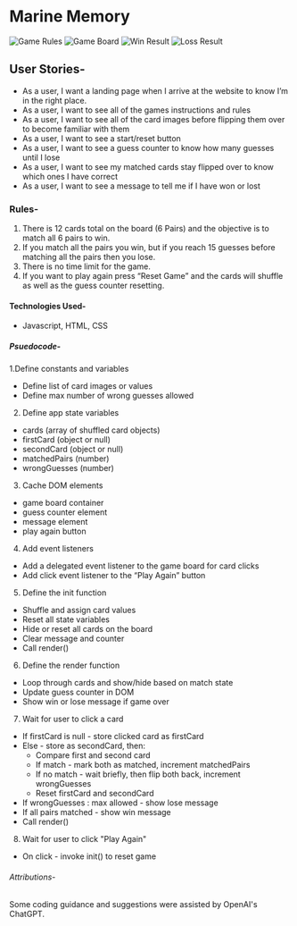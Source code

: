 # Marine Memory

![Game Rules](./images/rules.png)
![Game Board](./images/board.png)
![Win Result](./images/win.png)
![Loss Result](./images/loss.png)
## User Stories-
- As a user, I want a landing page when I arrive at the website to know I’m in the right place.
- As a user, I want to see all of the games instructions and rules
- As a user, I want to see all of the card images before flipping them over to become familiar with them 
- As a user, I want to see a start/reset button
- As a user, I want to see a guess counter to know how many guesses until I lose
- As a user, I want to see my matched cards stay flipped over to know which ones I have correct
- As a user, I want to see a message to tell me if I have won or lost

### Rules- 

1. There is 12 cards total on the board (6 Pairs) and the objective is to match all 6 pairs to win.
2. If you match all the pairs you win, but if you reach 15 guesses before matching all the pairs then you lose.
3. There is no time limit for the game.
4. If you want to play again press “Reset Game” and the cards will shuffle as well as the guess counter resetting.

#### Technologies Used-
- Javascript, HTML, CSS


##### Psuedocode- 
1.Define constants and variables
* Define list of card images or values 
* Define max number of wrong guesses allowed
2. Define app state variables 
* cards (array of shuffled card objects)
* firstCard (object or null)
* secondCard (object or null)
* matchedPairs (number)
* wrongGuesses (number)
3. Cache DOM elements
* game board container
* guess counter element
* message element
* play again button
4. Add event listeners
* Add a delegated event listener to the game board for card clicks
* Add click event listener to the “Play Again” button
5. Define the init function
* Shuffle and assign card values
* Reset all state variables
* Hide or reset all cards on the board
* Clear message and counter
* Call render()
6. Define the render function
* Loop through cards and show/hide based on match state
* Update guess counter in DOM
* Show win or lose message if game over
7. Wait for user to click a card
* If firstCard is null - store clicked card as firstCard
* Else - store as secondCard, then:
    * Compare first and second card
    * If match - mark both as matched, increment matchedPairs
    * If no match - wait briefly, then flip both back, increment wrongGuesses
    * Reset firstCard and secondCard
* If wrongGuesses : max allowed - show lose message
* If all pairs matched - show win message
* Call render()
8. Wait for user to click "Play Again"
* On click - invoke init() to reset game

###### Attributions-
Some coding guidance and suggestions were assisted by OpenAI's ChatGPT.
